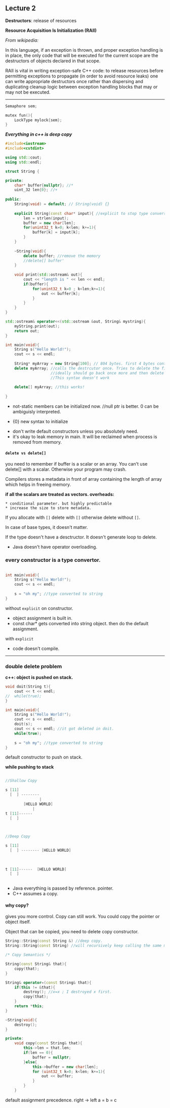 ## Lecture 2


**Destructors**: release of resources

**Resource Acquisition Is Initialization (RAII)**

*From wikipedia:*

In this language, if an exception is thrown, and proper exception handling is in place, the only code that will be executed for the current scope are the destructors of objects declared in that scope.

RAII is vital in writing exception-safe C++ code: to release resources before permitting exceptions to propagate (in order to avoid resource leaks) one can write appropriate destructors once rather than dispersing and duplicating cleanup logic between exception handling blocks that may or may not be executed.

---

```c++
Semaphore sem;

mutex fun(){
	LockType mylock{sem};
}

```

***Everything in c++ is deep copy***

```c++
#include<iostream>
#include<cstdint>

using std::cout;
using std::endl;

struct String {

private:
	char* buffer{nullptr}; //*
	uint_32 len{0}; //+
	
public:
	String(void) = default; // String(void) {}
	
	explicit String(const char* input){ //explicit to stop type conversion.
		len = strlen(input);
		buffer = new char[len];
		for(unint32_t k=0; k<len; k+=1){
			buffer[k] = input[k];
		}
	}
	
	~String(void){
		delete buffer; //remove the memory
		//delete[] buffer'
	}
	
	void print(std::ostream& out){
		cout << "length is " << len << endl;
		if(buffer){
			for(unint32_t k=0 ; k<len;k+=1){
				out << buffer[k];
			}
		}
	}
}

std::ostream& operator<<(std::ostream &out, String& mystring){
	myString.print(out);
	return out;
}

int main(void){
	String s("Hello World!");
	cout << s << endl;
	
	String* myArray = new String[100]; // 804 bytes. first 4 bytes contain 100
	delete myArray; //calls the destrcutor once. Tries to delete the first element.
					//ideally should go back once more and then delete
					//This syntax doesn't work
					
	delete[] myArray; //this works!
		
}

```

* not-static members can be initialized now. //null ptr is better. 0 can be ambiguisly interpreted. 
+ {0} new syntax to initialize
* don't write default constructors unless you absolutely need.
* it's okay to leak memory in main. It will be reclaimed when process is removed from memory.

#### `delete vs delete[]`
you need to remember if buffer is a scalar or an array. You can't use delete[] with a scalar. Otherwise your program may crash. 

Compilers stores a metadata in front of array containing the length of array which helps in freeing memory.

**if all the scalars are treated as vectors. overheads:**

	* conditional parameter. but highly predictable
	* increase the size to store metadata.
	

If you allocate with `[]` delete with `[]` otherwise delete without `[]`.

In case of base types, it doesn't matter.

If the type doesn't have a desctructor. It doesn't generate loop to delete.

* Java doesn't have operator overloading.

### every constructor is a type convertor.

```c++

int main(void){
	String s("Hello World!");
	cout << s << endl;
	
	s = "oh my"; //type converted to string		
}


```

without `explicit` on constructor.

* object assignment is built in.
* const char* gets converted into string object. then do the default assignment.

with `explicit`

* code doesn't compile.

---

### double delete problem

**c++: object is pushed on stack.**

```c++
void doit(String t){
	cout << t << endl;
//	while(true); 
}

int main(void){
	String s("Hello World!");
	cout << s << endl;
	doit(s);
	cout << s << endl; //it got deleted in doit.
	while(true);
	
	s = "oh my"; //type converted to string		
}


```

default constructor to push on stack. 

**while pushing to stack**

```c++

//Shallow Copy

s [11]
  [  ] --------
	  		   |
		[HELLO WORLD]
			|
t [11]------
  [  ]
  
```

```c++

//Deep Copy

s [11]
  [  ] -------- [HELLO WORLD]
	  		   
		
			
t [11]------  [HELLO WORLD]
  [  ]
  
```

		
* Java everything is passed by reference. pointer.
* C++ assumes a copy.

#### why copy?

gives you more control. Copy can still work. You could copy the pointer or object itself.

Object that can be copied, you need to delete copy constructor.

```c++
String::String(const String &) //deep copy.
String::String(const String) //will recursively keep calling the same method.
```

```c++
/* Copy Semantics */

String(const String& that){
	copy(that);
}

String& operator=(const String& that){
	if(this != &that){
		destroy(); //x=x ; I destroyed x first.
		copy(that);	
	}
	return *this;
}

~String(void){
	destroy();
}

private:
	void copy(const String& that){
		this->len = that.len;
		if(len == 0){
			buffer = nullptr;
		}else{
			this->buffer = new char[len];
			for (uint32_t k=0; k<len; k+=1){
				out << buffer;
			}
		}		
	}

```

default assignment precedence. right -> left
a = b = c
